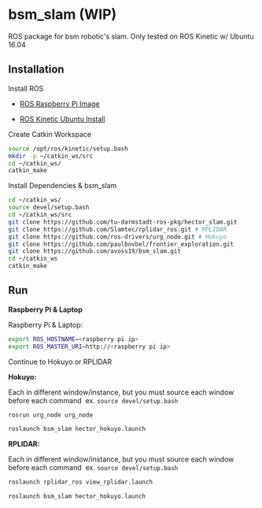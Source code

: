 # bsm_slam (WIP)

ROS package for bsm robotic's slam. Only tested on ROS Kinetic w/ Ubuntu 16.04

## Installation

Install ROS

- [ROS Raspberry Pi Image](https://downloads.ubiquityrobotics.com/pi.html)

- [ROS Kinetic Ubuntu Install](http://wiki.ros.org/kinetic/Installation)

Create Catkin Workspace

```bash
source /opt/ros/kinetic/setup.bash
mkdir -p ~/catkin_ws/src
cd ~/catkin_ws/
catkin_make
```

Install Dependencies & bsm_slam

```bash
cd ~/catkin_ws/
source devel/setup.bash
cd ~/catkin_ws/src
git clone https://github.com/tu-darmstadt-ros-pkg/hector_slam.git
git clone https://github.com/Slamtec/rplidar_ros.git # RPLIDAR
git clone https://github.com/ros-drivers/urg_node.git # Hokuyo
git clone https://github.com/paulbovbel/frontier_exploration.git
git clone https://github.com/avoss19/bsm_slam.git
cd ~/catkin_ws
catkin_make
```

## Run

**Raspberry Pi & Laptop**

Raspberry Pi & Laptop:

```bash
export ROS_HOSTNAME=<raspberry pi ip>
export ROS_MASTER_URI=http://<raspberry pi ip>
```

Continue to Hokuyo or RPLIDAR

**Hokuyo:**

Each in different window/instance, but you must source each window before each command
​	ex. `source devel/setup.bash`

```bash
rosrun urg_node urg_node

roslaunch bsm_slam hector_hokuyo.launch
```

**RPLIDAR:**

Each in different window/instance, but you must source each window before each command
​	ex. `source devel/setup.bash`

```bash
roslaunch rplidar_ros view_rplidar.launch

roslaunch bsm_slam hector_hokuyo.launch
```
